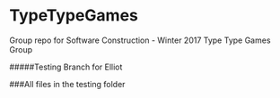 # TypeTypeGames
Group repo for Software Construction - Winter 2017 Type Type Games Group

#####Testing Branch for Elliot

###All files in the testing folder